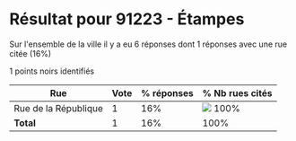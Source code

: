 # Résultat pour 91223 - Étampes

Sur l'ensemble de la ville il y a eu 6 réponses dont 1 réponses avec une rue citée (16%)

1 points noirs identifiés

| Rue | Vote | % réponses | % Nb rues cités|
|-----|------|------------|----------------|
| Rue de la République | 1 | 16% | <img src="../../img/bar_100.gif" />&nbsp;100%|
| **Total** | 1 | 16% | 100%|

